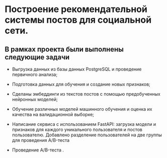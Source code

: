 # Построение рекомендательной системы постов для социальной сети.
## В рамках проекта были выполнены следующие задачи
- Выгрузка данных из базы данных PostgreSQL и проведение первичного анализа;

- Подготовка данных для обучения и создание новых признаков;

- Сделаны эмбеддинги из текстов постов с помощью предобученных нейронных моделей;

- Обучение различных моделей машинного обучения и оценка их качества на валидационной выборке;

- Написание сервиса с использованием FastAPI: загрузка модели и признаков для каждого уникального пользователя и  постов пользователю. Добавлено разделение пользователей на две группы для проведения  A/B-теста

- Проведение A/B-теста .
